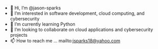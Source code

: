 - 👋 Hi, I’m @jason-sparks
- 👀 I’m interested in software development, cloud computing, and cybersecurity
- 🌱 I’m currently learning Python
- 💞️ I’m looking to collaborate on cloud applications and cybersecurity projects 
- 📫 How to reach me ... mailto:jsparks18@yahoo.com

<!---
jason-sparks/jason-sparks is a ✨ special ✨ repository because its `README.md` (this file) appears on your GitHub profile.
You can click the Preview link to take a look at your changes.
--->
